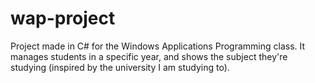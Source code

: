 # wap-project
Project made in C# for the Windows Applications Programming class.
It manages students in a specific year, and shows the subject they're studying (inspired by the university I am studying to).
